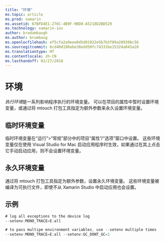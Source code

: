 ```yaml
---
title: "环境"
ms.topic: article
ms.prod: xamarin
ms.assetid: 67BFD4E1-276C-4B9F-9BD8-A5218D2BD529
ms.technology: xamarin-ios
author: bradumbaugh
ms.author: brumbaug
ms.openlocfilehash: ef5cfa2a9eee0d5d01922e5b7b3f89a209396c56
ms.sourcegitcommit: 6cd40d190abe38edd50fc74331be15324a845a28
ms.translationtype: HT
ms.contentlocale: zh-CN
ms.lasthandoff: 02/27/2018
---
```

# <a name="environment"></a>环境

*执行环境*是一系列影响程序执行的环境变量。 可以在项目的属性中暂时设置环境变量，或通过将 mtouch 打包工具指定为额外参数来永久设置环境变量。

## <a name="temporary-environment-variables"></a>临时环境变量

临时环境变量在“运行”>“常规”部分中的项目“属性”/“选项”窗口中设置。 这些环境变量仅在使用 Visual Studio for Mac 启动应用程序时生效，如果通过在其上点击它手动启动应用，则不会设置环境变量。

## <a name="permanent-environment-variables"></a>永久环境变量

通过将 mtouch 打包工具指定为额外参数，设置永久环境变量。 这些环境变量被编译为可执行文件，即使不从 Xamarin Studio 中启动应用也会设置。

## <a name="example"></a>示例

```csharp
# log all exceptions to the device log
--setenv:MONO_TRACE=E:all

# to pass multipe environment variables, use --setenv multiple times
--setenv:MONO_TRACE=E:all --setenv:GC_DONT_GC=1
```

